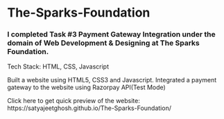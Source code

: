 <h1>The-Sparks-Foundation</h1>
<h3>I completed Task #3 Payment Gateway Integration under the domain of Web Development & Designing at The Sparks Foundation.</h3>
<p>Tech Stack: HTML, CSS, Javascript</p>
<p>Built a website using HTML5, CSS3 and Javascript. Integrated a payment gateway to the website using Razorpay API(Test Mode)</p>
<p>Click here to get  quick preview of the website: https://satyajeetghosh.github.io/The-Sparks-Foundation/</p>
